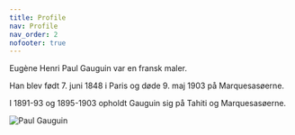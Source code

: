 ```yaml
---
title: Profile
nav: Profile
nav_order: 2
nofooter: true
---
```


Eugène Henri Paul Gauguin var en fransk maler.

Han blev født 7. juni 1848 i Paris og døde 9. maj 1903 på Marquesasøerne.

I 1891-93 og 1895-1903 opholdt Gauguin sig på Tahiti og Marquesasøerne.


![Paul Gauguin](/test3/assets/img/paulgauguin.jpg "www")

